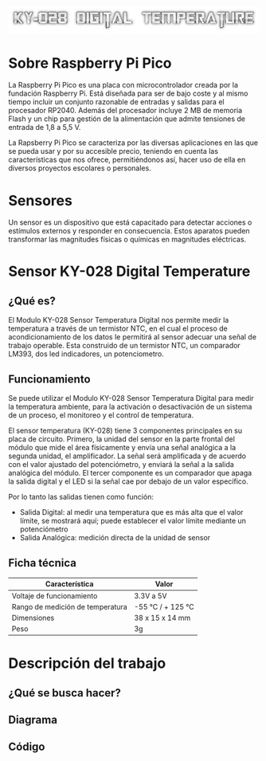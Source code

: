 ![Titulo](cooltext399271184396629.png)

# Sobre Raspberry Pi Pico
La Raspberry Pi Pico es una placa con microcontrolador creada por la fundación Raspberry Pi. Está diseñada para ser de bajo coste y al mismo tiempo incluir un conjunto razonable de entradas y salidas para el procesador RP2040. Además del procesador incluye 2 MB de memoria Flash y un chip para gestión de la alimentación que admite tensiones de entrada de 1,8 a 5,5 V.

La Rapsberry Pi Pico se caracteriza por las diversas aplicaciones en las que se pueda usar y por su accesible precio, teniendo en cuenta las características que nos ofrece, permitiéndonos así, hacer uso de ella en diversos proyectos escolares o personales.


# Sensores
Un sensor es un dispositivo que está capacitado para detectar acciones o estímulos externos y responder en consecuencia. Estos aparatos pueden transformar las magnitudes físicas o químicas en magnitudes eléctricas.


# Sensor KY-028 Digital Temperature

## ¿Qué es?
El Modulo KY-028 Sensor Temperatura Digital nos permite medir la temperatura a través de un termistor  NTC, en el cual el proceso de acondicionamiento de los datos le permitirá al sensor adecuar una señal de trabajo operable. Esta construido de un termistor NTC, un comparador LM393, dos led indicadores, un potenciometro.

## Funcionamiento
Se puede utilizar el Modulo KY-028 Sensor Temperatura Digital para medir la temperatura ambiente, para la activación o desactivación de un sistema de un proceso, el monitoreo y el control de temperatura.

El sensor temperatura (KY-028) tiene 3 componentes principales en su placa de circuito. Primero, la unidad del sensor en la parte frontal del módulo que mide el área físicamente y envía una señal analógica a la segunda unidad, el amplificador. La señal será amplificada y de acuerdo con el valor ajustado del potenciómetro, y enviará la señal a la salida analógica del módulo.
El tercer componente es un comparador que apaga la salida digital y el LED si la señal cae por debajo de un valor específico.

Por lo tanto las salidas tienen como función:
- Salida Digital: al medir una temperatura que es más alta que el valor límite, se mostrará aquí; puede establecer el valor límite mediante un potenciómetro
- Salida Analógica: medición directa de la unidad de sensor

## Ficha técnica 
  
|            Característica              |         Valor       |
|----------------------------------------|---------------------|
| Voltaje de funcionamiento              | 3.3V a  5V          |
| Rango de medición de temperatura       | -55 °C / + 125 °C   |
| Dimensiones                            | 38 x 15 x 14 mm     |
| Peso                                   | 3g                  |

# Descripción del trabajo

## ¿Qué se busca hacer?


## Diagrama


## Código
